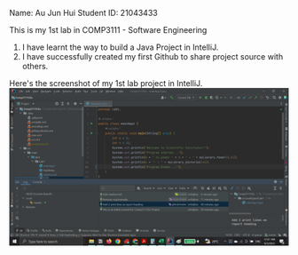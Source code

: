 Name: Au Jun Hui
Student ID: 21043433

This is my 1st lab in COMP3111 - Software Engineering

1. I have learnt the way to build a Java Project in IntelliJ.
2. I have successfully created my first Github to share project source with others.

Here's the screenshot of my 1st lab project in IntelliJ.
![Screenshot](screenshot.png)